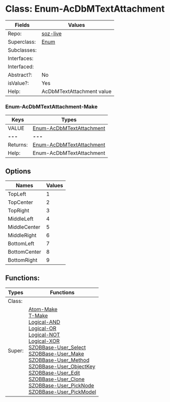 
# Class:	Enum-AcDbMTextAttachment

| Fields | Values |
| --------- | --------- |
| Repo: | [soz-live](/repos/soz-live.html) |
| Superclass: | [Enum](Enum.html) |
| Subclasses: |  |
| Interfaces: |  |
| Interfaced: |  |
| Abstract?: | No |
| isValue?: | Yes |
| Help: | AcDbMTextAttachment value |

### Enum-AcDbMTextAttachment-Make

| Keys | Types |
| --------- | --------- |
| VALUE | [Enum-AcDbMTextAttachment](Enum-AcDbMTextAttachment.html) |
| **---** | **---** |
| Returns: | [Enum-AcDbMTextAttachment](Enum-AcDbMTextAttachment.html) |
| Help: | Enum-AcDbMTextAttachment |


## Options

| Names | Values |
| --------- | --------- |
| TopLeft | 1 |
| TopCenter | 2 |
| TopRight | 3 |
| MiddleLeft | 4 |
| MiddleCenter | 5 |
| MiddleRight | 6 |
| BottomLeft | 7 |
| BottomCenter | 8 |
| BottomRight | 9 |

## Functions:

| Types | Functions |
| --------- | --------- |
| Class: |  |
| Super: | [Atom-Make](Atom.html) <br> [T-Make](T.html) <br> [Logical-AND](Logical.html) <br> [Logical-OR](Logical.html) <br> [Logical-NOT](Logical.html) <br> [Logical-XOR](Logical.html) <br> [SZOBBase-User_Select](SZOBBase.html) <br> [SZOBBase-User_Make](SZOBBase.html) <br> [SZOBBase-User_Method](SZOBBase.html) <br> [SZOBBase-User_ObjectKey](SZOBBase.html) <br> [SZOBBase-User_Edit](SZOBBase.html) <br> [SZOBBase-User_Clone](SZOBBase.html) <br> [SZOBBase-User_PickNode](SZOBBase.html) <br> [SZOBBase-User_PickModel](SZOBBase.html) |


